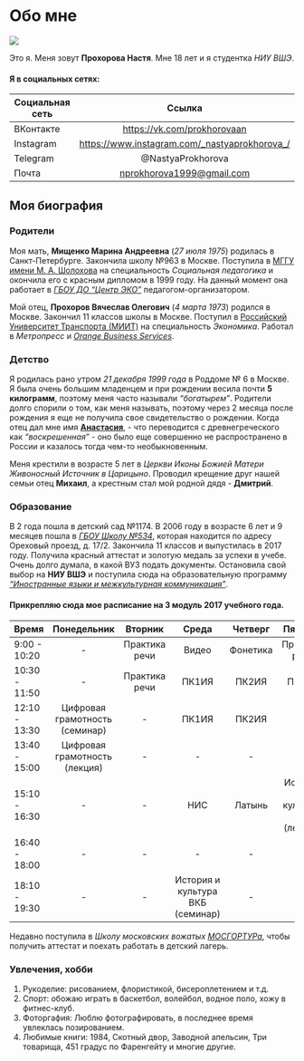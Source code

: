 # Обо мне
![](https://pp.userapi.com/c834104/v834104512/692ba/rW6bENqDkQw.jpg)

Это я. Меня зовут **Прохорова Настя**. Мне 18 лет и я студентка *НИУ ВШЭ*. 
#### Я в социальных сетях:
Социальная сеть|Ссылка
---|:---:
ВКонтакте|https://vk.com/prokhorovaan
Instagram|https://www.instagram.com/_nastyaprokhorova_/
Telegram|@NastyaProkhorova
Почта|nprokhorova1999@gmail.com
## Моя биография
### Родители
Моя мать, **Мищенко Марина Андреевна** (*27 июля 1975*) родилась в Санкт-Петербурге. Закончила школу №963 в Москве. Поступила в [МГГУ имени М. А. Шолохова](https://ru.wikipedia.org/wiki/Московский_государственный_гуманитарный_университет_имени_М._А._Шолохова) на специальность *Социальная педагогика* и окончила его с красным дипломом в 1999 году. На данный момент она работает в [*ГБОУ ДО “Центр ЭКО”*](http://goeko.mskobr.ru) педагогом-организатором.

Мой отец, **Прохоров Вячеслав Олегович** (*4 марта 1973*) родился в Москве. Закончил 11 классов школы в Москве. Поступил в [Российский Университет Транспорта (МИИТ)](http://miit.ru/portal/page/portal/miit) на специальность *Экономика*. Работал в *Метропресс* и [*Orange Business Services*](https://www.orange-business.com/ru).
### Детство
Я родилась рано утром *21 декабря 1999 года* в Роддоме № 6 в Москве. Я была очень большим младенцем и при рождении весила почти **5 килограмм**, поэтому меня часто называли *“богатырем”*. Родители долго спорили о том, как меня называть, поэтому через 2 месяца после рождения я еще не получила свое свидетельство о рождении. Когда отец дал мне имя [**Анастасия**](https://ru.wikipedia.org/wiki/Анастасия), - что переводится с древнегреческого как *“воскрешенная”* - оно было еще совершенно не распространено в России и казалось тогда чем-то необыкновенным.

Меня крестили в возрасте 5 лет в *Церкви Иконы Божией Матери Живоносный Источник в Царицыно*. Проводил крещение друг нашей семьи отец **Михаил**, а крестным стал мой родной дядя - **Дмитрий**.
### Образование
В 2 года пошла в детский сад №1174. В 2006 году в возрасте 6 лет и 9 месяцев пошла в [*ГБОУ Школу №534*](http://sch534.mskobr.ru), которая находится по адресу Ореховый проезд, д. 17/2. Закончила 11 классов и выпустилась в 2017 году. Получила красный аттестат и золотую медаль за успехи в учебе. Очень долго думала, в какой ВУЗ подать документы. Остановила свой выбор на **НИУ ВШЭ** и поступила сюда на образовательную программу [*“Иностранные языки и межкультурная коммуникация”*](https://www.hse.ru/ba/lang). 
#### Прикрепляю сюда мое расписание на 3 модуль 2017 учебного года. 
Время|Понедельник|Вторник|Среда|Четверг|Пятница
---|:---:|:---:|:---:|:---:|:---:
9:00 - 10:20|-|Практика речи|Видео|Фонетика|Практика речи
10:30 - 11:50|-|Практика речи|ПК1ИЯ|ПК2ИЯ|ПК2ИЯ
12:10 - 13:30|Цифровая грамотность (семинар)|-|ПК1ИЯ|ПК2ИЯ|-
13:40 - 15:00|Цифровая грамотность (лекция)|-|-|-|-
15:10 - 16:30|-|-|НИС|Латынь|История и культура ВКБ (лекция)
16:40 - 18:00|-|-|-|-|-
18:10 - 19:30|-|-|История и культура ВКБ (семинар)|-|-

Недавно поступила в *Школу московских вожатых [МОСГОРТУРа](https://mosgortur.ru)*, чтобы получить аттестат и поехать работать в детский лагерь.
### Увлечения, хобби
1. Рукоделие: рисованием, флористикой, бисероплетением и т.д. 
2. Спорт: обожаю играть в баскетбол, волейбол, водное поло, хожу в фитнес-клуб. 
3. Фоторгафия: Люблю фотографировать, в последнее время увлеклась позированием.
4. Любимые книги: 1984, Скотный двор, Заводной апельсин, Три товарища, 451 градус по Фаренгейту и многие другие.
